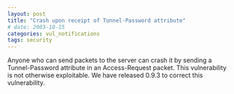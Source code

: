 ```yaml
---
layout: post
title: "Crash upon receipt of Tunnel-Password attribute"
# date: 2003-10-15
categories: vul_notifications
tags: security
---
```


Anyone who can send packets to the server can crash it by sending a
Tunnel-Password attribute in an Access-Request packet. This vulnerability
is not otherwise exploitable. We have released 0.9.3 to correct
this vulnerability.

